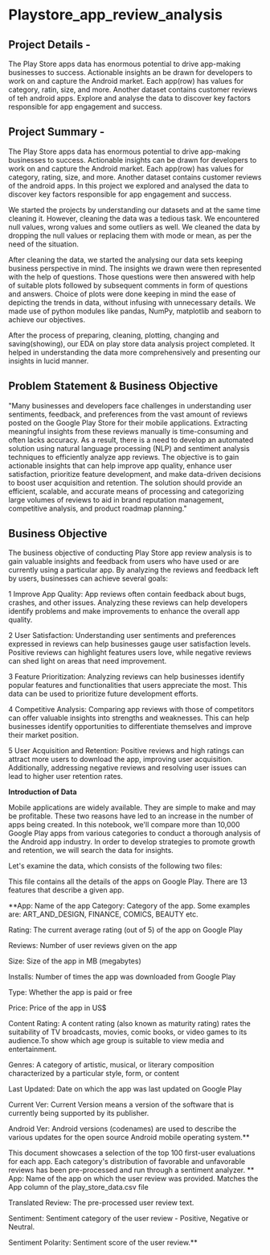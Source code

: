 # Playstore_app_review_analysis

## **Project Details -**
The Play Store apps data has enormous potential to drive app-making businesses to success. Actionable insights an be drawn for developers to work on and capture the Android market. Each app(row) has values for category, ratin, size, and more. Another dataset contains customer reviews of teh android apps. Explore and analyse the data to discover key factors responsible for app engagement and success.

## **Project Summary -**
The Play Store apps data has enormous potential to drive app-making businesses to success. Actionable insights can be drawn for developers to work on and capture the Android market. Each app(row) has values for category, rating, size, and more. Another dataset contains customer reviews of the android apps. In this project we explored and analysed the data to discover key factors responsible for app engagement and success.

We started the projects by understanding our datasets and at the same time cleaning it. However, cleaning the data was a tedious task. We encountered null values, wrong values and some outliers as well. We cleaned the data by dropping the null values or replacing them with mode or mean, as per the need of the situation.

After cleaning the data, we started the analysing our data sets keeping business perspective in mind. The insights we drawn were then represented with the help of questions. Those questions were then answered with help of suitable plots followed by subsequent comments in form of questions and answers. Choice of plots were done keeping in mind the ease of depicting the trends in data, without infusing with unnecessary details. We made use of python modules like pandas, NumPy, matplotlib and seaborn to achieve our objectives.

After the process of preparing, cleaning, plotting, changing and saving(showing), our EDA on play store data analysis project completed. It helped in understanding the data more comprehensively and presenting our insights in lucid manner.

## **Problem Statement & Business Objective**
"Many businesses and developers face challenges in understanding user sentiments, feedback, and preferences from the vast amount of reviews posted on the Google Play Store for their mobile applications. Extracting meaningful insights from these reviews manually is time-consuming and often lacks accuracy. As a result, there is a need to develop an automated solution using natural language processing (NLP) and sentiment analysis techniques to efficiently analyze app reviews. The objective is to gain actionable insights that can help improve app quality, enhance user satisfaction, prioritize feature development, and make data-driven decisions to boost user acquisition and retention. The solution should provide an efficient, scalable, and accurate means of processing and categorizing large volumes of reviews to aid in brand reputation management, competitive analysis, and product roadmap planning."

## Business Objective

The business objective of conducting Play Store app review analysis is to gain valuable insights and feedback from users who have used or are currently using a particular app. By analyzing the reviews and feedback left by users, businesses can achieve several goals:

1 Improve App Quality: App reviews often contain feedback about bugs, crashes, and other issues. Analyzing these reviews can help developers identify problems and make improvements to enhance the overall app quality.

2 User Satisfaction: Understanding user sentiments and preferences expressed in reviews can help businesses gauge user satisfaction levels. Positive reviews can highlight features users love, while negative reviews can shed light on areas that need improvement.

3 Feature Prioritization: Analyzing reviews can help businesses identify popular features and functionalities that users appreciate the most. This data can be used to prioritize future development efforts.

4 Competitive Analysis: Comparing app reviews with those of competitors can offer valuable insights into strengths and weaknesses. This can help businesses identify opportunities to differentiate themselves and improve their market position.

5 User Acquisition and Retention: Positive reviews and high ratings can attract more users to download the app, improving user acquisition. Additionally, addressing negative reviews and resolving user issues can lead to higher user retention rates.

**Introduction of Data**

Mobile applications are widely available. They are simple to make and may be profitable. These two reasons have led to an increase in the number of apps being created. In this notebook, we'll compare more than 10,000 Google Play apps from various categories to conduct a thorough analysis of the Android app industry. In order to develop strategies to promote growth and retention, we will search the data for insights.

Let's examine the data, which consists of the following two files:

This file contains all the details of the apps on Google Play. There are 13 features that describe a given app.

**App: Name of the app
Category: Category of the app. Some examples are: ART_AND_DESIGN, FINANCE, COMICS, BEAUTY etc.

Rating: The current average rating (out of 5) of the app on Google Play

Reviews: Number of user reviews given on the app

Size: Size of the app in MB (megabytes)

Installs: Number of times the app was downloaded from Google Play

Type: Whether the app is paid or free

Price: Price of the app in US$

Content Rating: A content rating (also known as maturity rating) rates the suitability of TV broadcasts, movies, comic books, or video games to its audience.To show which age group is suitable to view media and entertainment.

Genres: A category of artistic, musical, or literary composition characterized by a particular style, form, or content

Last Updated: Date on which the app was last updated on Google Play

Current Ver: Current Version means a version of the software that is currently being supported by its publisher.

Android Ver: Android versions (codenames) are used to describe the various updates for the open source Android mobile operating system.**

This document showcases a selection of the top 100 first-user evaluations for each app. Each category's distribution of favorable and unfavorable reviews has been pre-processed and run through a sentiment analyzer.
**
App: Name of the app on which the user review was provided. Matches the App column of the play_store_data.csv file

Translated Review: The pre-processed user review text.

Sentiment: Sentiment category of the user review - Positive, Negative or Neutral.

Sentiment Polarity: Sentiment score of the user review.**

